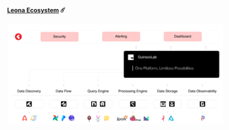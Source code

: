  #### [Leona Ecosystem](https://ciusji.gitbook.io/leona) ☄️
 
 ![leona](/profile/guinsoo-ecosystem-leona.png)
